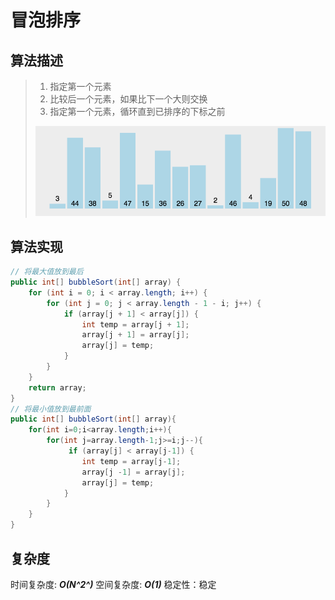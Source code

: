 # 冒泡排序 

## 算法描述

> 1. 指定第一个元素
> 2. 比较后一个元素，如果比下一个大则交换
> 3. 指定第一个元素，循环直到已排序的下标之前
>
> ![](../../_media/algorithm/bubble.gif)
>
> 

## 算法实现

```java
// 将最大值放到最后
public int[] bubbleSort(int[] array) {
    for (int i = 0; i < array.length; i++) {
        for (int j = 0; j < array.length - 1 - i; j++) {
            if (array[j + 1] < array[j]) {
                int temp = array[j + 1];
                array[j + 1] = array[j];
                array[j] = temp;
            }
        }
    }
    return array;
}
// 将最小值放到最前面
public int[] bubbleSort(int[] array){
    for(int i=0;i<array.length;i++){
        for(int j=array.length-1;j>=i;j--){
             if (array[j] < array[j-1]) {
                int temp = array[j-1];
                array[j -1] = array[j];
                array[j] = temp;
            }
        }
    }
}
```



## 复杂度

时间复杂度: ***O(N^2^)***
空间复杂度: ***O(1)***
稳定性：稳定